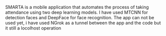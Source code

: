 SMARTA is a mobile application that automates the process of taking attendance using two deep learning models. I have used MTCNN for detection faces and DeepFace for face recognition. The app can not be used yet, i have used NGrok as a tunnel between the app and the code but it still a locolhost operation
